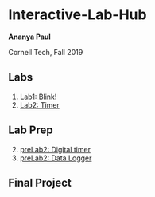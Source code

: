 # Interactive-Lab-Hub

**Ananya Paul**

Cornell Tech, Fall 2019

## Labs
1. [Lab1: Blink!](https://github.com/manification10/IDD-Fa18-Lab1)
2. [Lab2: Timer](https://github.com/manification10/IDD-Fa19-Lab2/blob/master/README.md)

## Lab Prep
2. [preLab2: Digital timer](https://github.com/manification10/Interactive-Lab-Hub/blob/master/preLab02.md) 
3. [preLab2: Data Logger](https://github.com/manification10/Interactive-Lab-Hub/blob/master/preLab03.md) 

## Final Project


